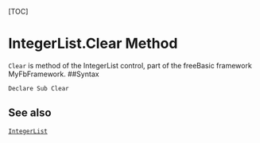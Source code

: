 [TOC]
# IntegerList.Clear Method

`Clear` is method of the IntegerList control, part of the freeBasic framework MyFbFramework.
##Syntax
```freeBasic
Declare Sub Clear
```

## See also
[`IntegerList`](IntegerList.md)
